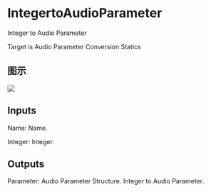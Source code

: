 # IntegertoAudioParameter

Integer to Audio Parameter

Target is Audio Parameter Conversion Statics

## 图示

![]($-20221218-18064628.png)

## Inputs

Name: Name.

Integer: Integer.  

## Outputs

Parameter: Audio Parameter Structure. Integer to Audio Parameter.

